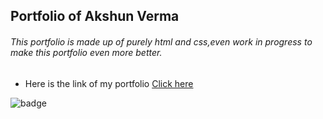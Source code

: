## Portfolio of Akshun Verma
###### This portfolio is made up of purely html and css,even work in progress to make this portfolio even more better. 

- Here is the link of my portfolio
[Click here](https://aivy-portfolio-45.netlify.app/)


![badge](https://img.shields.io/badge/Portfolio-CSS--HTML-orange)
